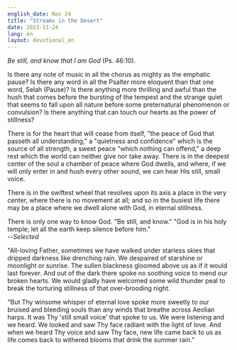 ```yaml
---
english_date: Nov 24
title: "Streams in the Desert"
date: 2023-11-24
lang: en
layout: devotional_en
---
```





<p>

</p>

<p><em>Be still, and know that I am God</em> (Ps. 46:10).

</p>

<p>Is there any note of music in all the chorus as mighty as the emphatic pause? Is there any word in all the Psalter more eloquent than that one word, Selah (Pause)? Is there anything more thrilling and awful than the hush that comes before the bursting of the tempest and the strange quiet that seems to fall upon all nature before some preternatural phenomenon or convulsion? Is there anything that can touch our hearts as the power of stillness?

</p>

<p>There is for the heart that will cease from itself, "the peace of God that passeth all understanding," a "quietness and confidence" which is the source of all strength, a sweet peace "which nothing can offend," a deep rest which the world can neither give nor take away. There is in the deepest center of the soul a chamber of peace where God dwells, and where, if we will only enter in and hush every other sound, we can hear His still, small voice.

</p>

<p>There is in the swiftest wheel that revolves upon its axis a place in the very center, where there is no movement at all; and so in the busiest life there may be a place where we dwell alone with God, in eternal stillness.

</p>

<p>There is only one way to know God. "Be still, and know." "God is in his holy temple; let all the earth keep silence before him."<br/> --<em>Selected</em>

</p>

<p>"All-loving Father, sometimes we have walked under starless skies that dripped darkness like drenching rain. We despaired of starshine or moonlight or sunrise. The sullen blackness gloomed above us as if it would last forever. And out of the dark there spoke no soothing voice to mend our broken hearts. We would gladly have welcomed some wild thunder peal to break the torturing stillness of that over-brooding night.

</p>

<p>"But Thy winsome whisper of eternal love spoke more sweetly to our bruised and bleeding souls than any winds that breathe across Aeolian harps. It was Thy 'still small voice' that spoke to us. We were listening and we heard. We looked and saw Thy face radiant with the light of love. And when we heard Thy voice and saw Thy face, new life came back to us as life comes back to withered blooms that drink the summer rain."

</p>

<p></p>